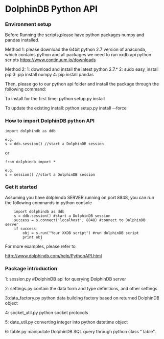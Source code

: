 # DolphinDB Python API


### Environment setup

Before Running the scripts,please have python packages numpy and pandas installed.

Method 1:
please download the 64bit python 2.7 version of anaconda, which contains python and all packages we need to run xxdb api python scripts
https://www.continuum.io/downloads


Method 2:
1: download and install the latest python 2.7.*
2: sudo easy_install pip
3: pip install numpy
4: pip install pandas


Then, please go to our python api folder and install the package through the following command:

To install for the first time:
    python setup.py install

To update the existing install:
    python setup.py install --force


### How to import DolphinDB python API

```
import dolphindb as ddb

e.g.
s = ddb.session() //start a DolphinDB session
```

or

```
from dolphindb import *

e.g.
s = session() //start a DolphinDB session
```

### Get it started

Assuming you have dolphindb SERVER running on port 8848, you can run the following commands in python console

```
    import dolphindb as ddb
    s = ddb.session() #start a DolphinDB session
    success = s.connect('localhost', 8848) #connect to DolphinDB server
    if success:
        obj = s.run("Your XXDB script") #run dolphinDB script
        print obj
```

For more examples, please refer to

http://www.dolphindb.com/help/PythonAPI.html

###  Package introduction

1: session.py #DolphinDB api for querying DolphinDB server

2: settings.py
contain the data form and type definitions, and other settings

3:data_factory.py
python data building factory based on returned DolphinDB object

4: socket_util.py
python socket protocols

5: date_util.py
converting integer into python datetime object

6: table.py
manipulate DolphinDB SQL query through python class "Table".
